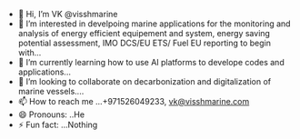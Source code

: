 - 👋 Hi, I’m VK @visshmarine
- 👀 I’m interested in develpoing marine applications for the monitoring and analysis of energy efficient equipement and system, energy saving potential assessment, IMO DCS/EU ETS/ Fuel EU reporting to begin with...
- 🌱 I’m currently learning how to use AI platforms to develope codes and applications...
- 💞️ I’m looking to collaborate on decarbonization and digitalization of marine vessels....
- 📫 How to reach me ...+971526049233, vk@visshmarine.com
- 😄 Pronouns: ..He
- ⚡ Fun fact: ...Nothing

<!---
visshmarine/visshmarine is a ✨ special ✨ repository because its `README.md` (this file) appears on your GitHub profile.
You can click the Preview link to take a look at your changes.
--->
